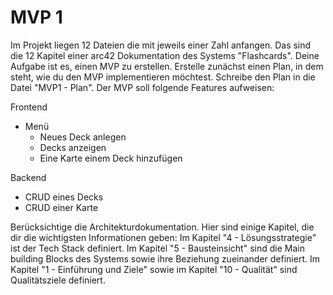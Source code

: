 # MVP 1
Im Projekt liegen 12 Dateien die mit jeweils einer Zahl anfangen. Das sind die 12 Kapitel einer arc42 Dokumentation 
des Systems "Flashcards". Deine Aufgabe ist es, einen MVP zu erstellen. Erstelle zunächst einen Plan, 
in dem steht, wie du den MVP implementieren möchtest.
Schreibe den Plan in die Datei "MVP1 - Plan". 
Der MVP soll folgende Features aufweisen:

Frontend
- Menü
    - Neues Deck anlegen
    - Decks anzeigen
    - Eine Karte einem Deck hinzufügen

Backend
- CRUD eines Decks
- CRUD einer Karte

Berücksichtige die Architekturdokumentation. Hier sind einige Kapitel, die dir die wichtigsten Informationen geben:
Im Kapitel "4 - Lösungsstrategie" ist der Tech Stack definiert.
Im Kapitel "5 - Bausteinsicht" sind die Main building Blocks des Systems sowie ihre Beziehung zueinander definiert.
Im Kapitel "1 - Einführung und Ziele" sowie im Kapitel "10 - Qualität" sind Qualitätsziele definiert.


